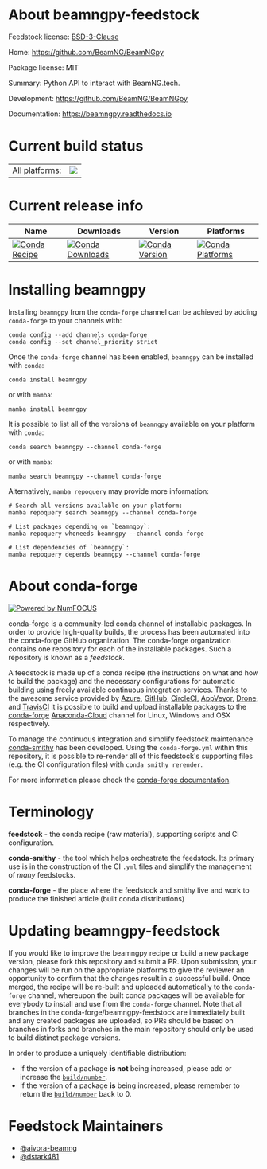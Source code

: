 About beamngpy-feedstock
========================

Feedstock license: [BSD-3-Clause](https://github.com/conda-forge/beamngpy-feedstock/blob/main/LICENSE.txt)

Home: https://github.com/BeamNG/BeamNGpy

Package license: MIT

Summary: Python API to interact with BeamNG.tech.

Development: https://github.com/BeamNG/BeamNGpy

Documentation: https://beamngpy.readthedocs.io

Current build status
====================


<table><tr><td>All platforms:</td>
    <td>
      <a href="https://dev.azure.com/conda-forge/feedstock-builds/_build/latest?definitionId=16459&branchName=main">
        <img src="https://dev.azure.com/conda-forge/feedstock-builds/_apis/build/status/beamngpy-feedstock?branchName=main">
      </a>
    </td>
  </tr>
</table>

Current release info
====================

| Name | Downloads | Version | Platforms |
| --- | --- | --- | --- |
| [![Conda Recipe](https://img.shields.io/badge/recipe-beamngpy-green.svg)](https://anaconda.org/conda-forge/beamngpy) | [![Conda Downloads](https://img.shields.io/conda/dn/conda-forge/beamngpy.svg)](https://anaconda.org/conda-forge/beamngpy) | [![Conda Version](https://img.shields.io/conda/vn/conda-forge/beamngpy.svg)](https://anaconda.org/conda-forge/beamngpy) | [![Conda Platforms](https://img.shields.io/conda/pn/conda-forge/beamngpy.svg)](https://anaconda.org/conda-forge/beamngpy) |

Installing beamngpy
===================

Installing `beamngpy` from the `conda-forge` channel can be achieved by adding `conda-forge` to your channels with:

```
conda config --add channels conda-forge
conda config --set channel_priority strict
```

Once the `conda-forge` channel has been enabled, `beamngpy` can be installed with `conda`:

```
conda install beamngpy
```

or with `mamba`:

```
mamba install beamngpy
```

It is possible to list all of the versions of `beamngpy` available on your platform with `conda`:

```
conda search beamngpy --channel conda-forge
```

or with `mamba`:

```
mamba search beamngpy --channel conda-forge
```

Alternatively, `mamba repoquery` may provide more information:

```
# Search all versions available on your platform:
mamba repoquery search beamngpy --channel conda-forge

# List packages depending on `beamngpy`:
mamba repoquery whoneeds beamngpy --channel conda-forge

# List dependencies of `beamngpy`:
mamba repoquery depends beamngpy --channel conda-forge
```


About conda-forge
=================

[![Powered by
NumFOCUS](https://img.shields.io/badge/powered%20by-NumFOCUS-orange.svg?style=flat&colorA=E1523D&colorB=007D8A)](https://numfocus.org)

conda-forge is a community-led conda channel of installable packages.
In order to provide high-quality builds, the process has been automated into the
conda-forge GitHub organization. The conda-forge organization contains one repository
for each of the installable packages. Such a repository is known as a *feedstock*.

A feedstock is made up of a conda recipe (the instructions on what and how to build
the package) and the necessary configurations for automatic building using freely
available continuous integration services. Thanks to the awesome service provided by
[Azure](https://azure.microsoft.com/en-us/services/devops/), [GitHub](https://github.com/),
[CircleCI](https://circleci.com/), [AppVeyor](https://www.appveyor.com/),
[Drone](https://cloud.drone.io/welcome), and [TravisCI](https://travis-ci.com/)
it is possible to build and upload installable packages to the
[conda-forge](https://anaconda.org/conda-forge) [Anaconda-Cloud](https://anaconda.org/)
channel for Linux, Windows and OSX respectively.

To manage the continuous integration and simplify feedstock maintenance
[conda-smithy](https://github.com/conda-forge/conda-smithy) has been developed.
Using the ``conda-forge.yml`` within this repository, it is possible to re-render all of
this feedstock's supporting files (e.g. the CI configuration files) with ``conda smithy rerender``.

For more information please check the [conda-forge documentation](https://conda-forge.org/docs/).

Terminology
===========

**feedstock** - the conda recipe (raw material), supporting scripts and CI configuration.

**conda-smithy** - the tool which helps orchestrate the feedstock.
                   Its primary use is in the construction of the CI ``.yml`` files
                   and simplify the management of *many* feedstocks.

**conda-forge** - the place where the feedstock and smithy live and work to
                  produce the finished article (built conda distributions)


Updating beamngpy-feedstock
===========================

If you would like to improve the beamngpy recipe or build a new
package version, please fork this repository and submit a PR. Upon submission,
your changes will be run on the appropriate platforms to give the reviewer an
opportunity to confirm that the changes result in a successful build. Once
merged, the recipe will be re-built and uploaded automatically to the
`conda-forge` channel, whereupon the built conda packages will be available for
everybody to install and use from the `conda-forge` channel.
Note that all branches in the conda-forge/beamngpy-feedstock are
immediately built and any created packages are uploaded, so PRs should be based
on branches in forks and branches in the main repository should only be used to
build distinct package versions.

In order to produce a uniquely identifiable distribution:
 * If the version of a package **is not** being increased, please add or increase
   the [``build/number``](https://docs.conda.io/projects/conda-build/en/latest/resources/define-metadata.html#build-number-and-string).
 * If the version of a package **is** being increased, please remember to return
   the [``build/number``](https://docs.conda.io/projects/conda-build/en/latest/resources/define-metadata.html#build-number-and-string)
   back to 0.

Feedstock Maintainers
=====================

* [@aivora-beamng](https://github.com/aivora-beamng/)
* [@dstark481](https://github.com/dstark481/)

